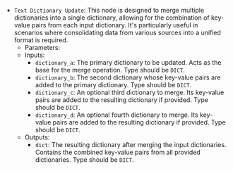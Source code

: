 - `Text Dictionary Update`: This node is designed to merge multiple dictionaries into a single dictionary, allowing for the combination of key-value pairs from each input dictionary. It's particularly useful in scenarios where consolidating data from various sources into a unified format is required.
    - Parameters:
    - Inputs:
        - `dictionary_a`: The primary dictionary to be updated. Acts as the base for the merge operation. Type should be `DICT`.
        - `dictionary_b`: The second dictionary whose key-value pairs are added to the primary dictionary. Type should be `DICT`.
        - `dictionary_c`: An optional third dictionary to merge. Its key-value pairs are added to the resulting dictionary if provided. Type should be `DICT`.
        - `dictionary_d`: An optional fourth dictionary to merge. Its key-value pairs are added to the resulting dictionary if provided. Type should be `DICT`.
    - Outputs:
        - `dict`: The resulting dictionary after merging the input dictionaries. Contains the combined key-value pairs from all provided dictionaries. Type should be `DICT`.

